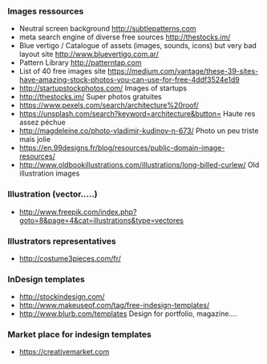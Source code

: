 
### Images ressources 

* Neutral screen background http://subtlepatterns.com 
* meta search engine of diverse free sources http://thestocks.im/
* Blue vertigo / Catalogue of assets (images, sounds, icons) but very bad layout site http://www.bluevertigo.com.ar/
* Pattern Library http://patterntap.com
* List of 40 free images site https://medium.com/vantage/these-39-sites-have-amazing-stock-photos-you-can-use-for-free-4ddf3524e1d9
* http://startupstockphotos.com/ Images of startups
* http://thestocks.im/ Super photos gratuites
* https://www.pexels.com/search/architecture%20roof/
* https://unsplash.com/search?keyword=architecture&button= Haute res assez péchue
* http://magdeleine.co/photo-vladimir-kudinov-n-673/ Photo un peu triste mais jolie
* https://en.99designs.fr/blog/resources/public-domain-image-resources/
* http://www.oldbookillustrations.com/illustrations/long-billed-curlew/ Old illustration images

### Illustration (vector.....) 

* http://www.freepik.com/index.php?goto=8&page=4&cat=illustrations&type=vectores


### Illustrators representatives

* http://costume3pieces.com/fr/

### InDesign templates

* http://stockindesign.com/
* http://www.makeuseof.com/tag/free-indesign-templates/
* http://www.blurb.com/templates Design for portfolio, magazine....

### Market place for indesign templates
* https://creativemarket.com